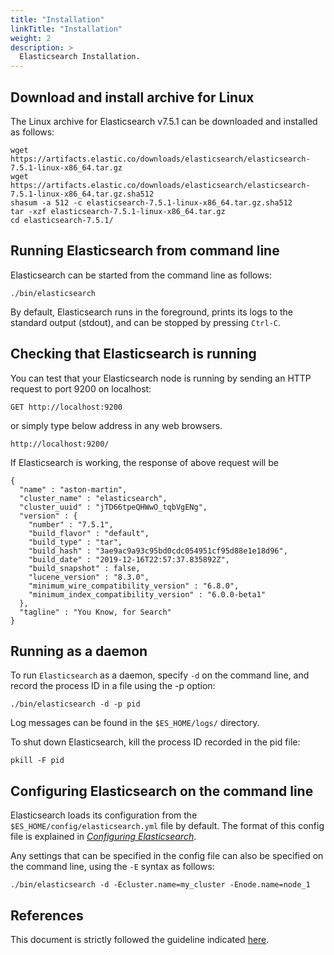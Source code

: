 ```yaml
---
title: "Installation"
linkTitle: "Installation"
weight: 2
description: >
  Elasticsearch Installation.
---
```


## Download and install archive for Linux

The Linux archive for Elasticsearch v7.5.1 can be downloaded and installed as follows:

```
wget https://artifacts.elastic.co/downloads/elasticsearch/elasticsearch-7.5.1-linux-x86_64.tar.gz
wget https://artifacts.elastic.co/downloads/elasticsearch/elasticsearch-7.5.1-linux-x86_64.tar.gz.sha512
shasum -a 512 -c elasticsearch-7.5.1-linux-x86_64.tar.gz.sha512 
tar -xzf elasticsearch-7.5.1-linux-x86_64.tar.gz
cd elasticsearch-7.5.1/
```

## Running Elasticsearch from command line

Elasticsearch can be started from the command line as follows:

```
./bin/elasticsearch
```

By default, Elasticsearch runs in the foreground, prints its logs to the standard output (stdout), and can be stopped by pressing `Ctrl-C`.

## Checking that Elasticsearch is running

You can test that your Elasticsearch node is running by sending an HTTP request to port 9200 on localhost:

```
GET http://localhost:9200
```

or simply type below address in any web browsers.

```
http://localhost:9200/
```

If Elasticsearch is working, the response of above request will be

```
{
  "name" : "aston-martin",
  "cluster_name" : "elasticsearch",
  "cluster_uuid" : "jTD66tpeQHWwO_tqbVgENg",
  "version" : {
    "number" : "7.5.1",
    "build_flavor" : "default",
    "build_type" : "tar",
    "build_hash" : "3ae9ac9a93c95bd0cdc054951cf95d88e1e18d96",
    "build_date" : "2019-12-16T22:57:37.835892Z",
    "build_snapshot" : false,
    "lucene_version" : "8.3.0",
    "minimum_wire_compatibility_version" : "6.8.0",
    "minimum_index_compatibility_version" : "6.0.0-beta1"
  },
  "tagline" : "You Know, for Search"
}
```

## Running as a daemon

To run `Elasticsearch` as a daemon, specify `-d` on the command line, and record the process ID in a file using the -p option:

```
./bin/elasticsearch -d -p pid
```

Log messages can be found in the `$ES_HOME/logs/` directory.

To shut down Elasticsearch, kill the process ID recorded in the pid file:

```
pkill -F pid
```

## Configuring Elasticsearch on the command line

Elasticsearch loads its configuration from the `$ES_HOME/config/elasticsearch.yml` file by default. The format of this config file is explained in [*Configuring Elasticsearch*](https://www.elastic.co/guide/en/elasticsearch/reference/current/settings.html).

Any settings that can be specified in the config file can also be specified on the command line, using the `-E` syntax as follows:

```
./bin/elasticsearch -d -Ecluster.name=my_cluster -Enode.name=node_1
```

## References

This document is strictly followed the guideline indicated [here](https://www.elastic.co/guide/en/elasticsearch/reference/current/install-elasticsearch.html).